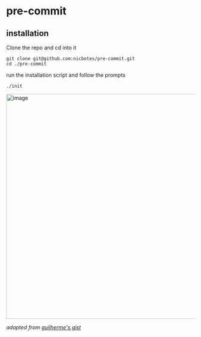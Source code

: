 # pre-commit

## installation

Clone the repo and cd into it

```
git clone git@github.com:nicbotes/pre-commit.git
cd ./pre-commit
```

run the installation script and follow the prompts

```
./init
```

<img width="599" alt="image" src="https://user-images.githubusercontent.com/3964065/176638521-a6999c6f-c882-475d-a331-dc619a83a669.png">


_adapted from [guilherme's gist](https://gist.github.com/guilherme/9604324?permalink_comment_id=4069330#gistcomment-4069330)_
